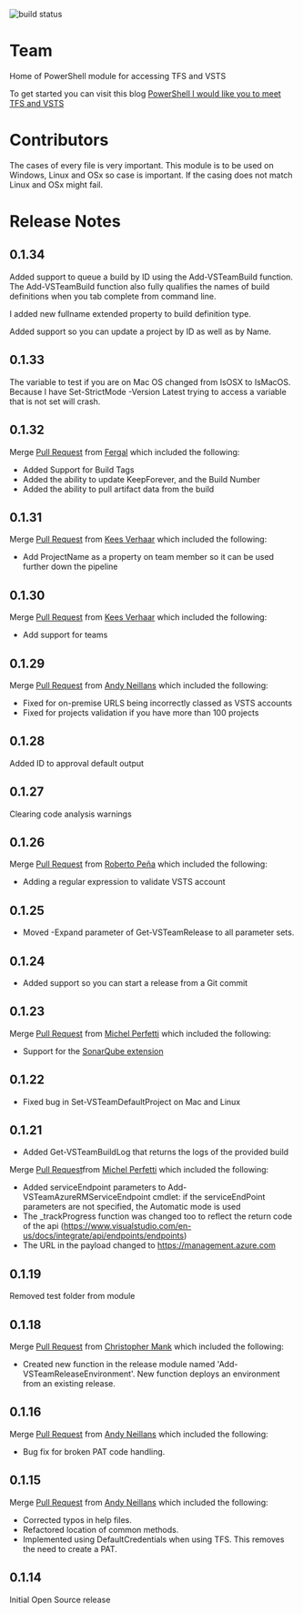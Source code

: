 ![build status](https://loecda.visualstudio.com/_apis/public/build/definitions/3e857acd-880f-4056-a46b-1de672ca55cc/5/badge "Build status")
# Team
Home of PowerShell module for accessing TFS and VSTS

To get started you can visit this blog [PowerShell I would like you to meet TFS and VSTS](http://www.donovanbrown.com/post/PowerShell-I-would-like-you-to-meet-TFS-and-VSTS)

# Contributors
The cases of every file is very important. This module is to be used on Windows, Linux and OSx so case is important.  If the casing does not match Linux and OSx might fail.

# Release Notes
## 0.1.34
Added support to queue a build by ID using the Add-VSTeamBuild function. The Add-VSTeamBuild function also fully qualifies the names of build definitions when you tab complete from command line.

I added new fullname extended property to build definition type.

Added support so you can update a project by ID as well as by Name.
## 0.1.33
The variable to test if you are on Mac OS changed from IsOSX to IsMacOS. Because I have Set-StrictMode -Version Latest trying to access a variable that is not set will crash.

## 0.1.32
Merge [Pull Request](https://github.com/DarqueWarrior/team/pull/16) from [Fergal](https://github.com/ObsidianPhoenix) which included the following:

- Added Support for Build Tags
- Added the ability to update KeepForever, and the Build Number
- Added the ability to pull artifact data from the build

## 0.1.31
Merge [Pull Request](https://github.com/DarqueWarrior/team/pull/17) from [Kees Verhaar](https://github.com/KeesV) which included the following:

- Add ProjectName as a property on team member so it can be used further down the pipeline

## 0.1.30
Merge [Pull Request](https://github.com/DarqueWarrior/team/pull/15) from [Kees Verhaar](https://github.com/KeesV) which included the following:

- Add support for teams

## 0.1.29
Merge [Pull Request](https://github.com/DarqueWarrior/team/pull/12) from [Andy Neillans](https://github.com/aneillans) which included the following:

- Fixed for on-premise URLS being incorrectly classed as VSTS accounts
- Fixed for projects validation if you have more than 100 projects

## 0.1.28
Added ID to approval default output

## 0.1.27
Clearing code analysis warnings

## 0.1.26
Merge [Pull Request](https://github.com/DarqueWarrior/team/pull/10) from [Roberto Peña](https://github.com/eulesv) which included the following:

- Adding a regular expression to validate VSTS account

## 0.1.25
- Moved -Expand parameter of Get-VSTeamRelease to all parameter sets.

## 0.1.24
- Added support so you can start a release from a Git commit

## 0.1.23
Merge [Pull Request](https://github.com/DarqueWarrior/team/pull/8) from [Michel Perfetti](https://github.com/miiitch) which included the following:

- Support for the [SonarQube extension](https://marketplace.visualstudio.com/items?itemName=SonarSource.sonarqube)

## 0.1.22
- Fixed bug in Set-VSTeamDefaultProject on Mac and Linux

## 0.1.21
- Added Get-VSTeamBuildLog that returns the logs of the provided build

Merge [Pull Request](https://github.com/DarqueWarrior/team/pull/6)from [Michel Perfetti](https://github.com/miiitch) which included the following:

- Added serviceEndpoint parameters to Add-VSTeamAzureRMServiceEndpoint cmdlet: if the serviceEndPoint parameters are not specified, the Automatic mode is used
- The _trackProgress function was changed too to reflect the return code of the api (https://www.visualstudio.com/en-us/docs/integrate/api/endpoints/endpoints)
- The URL in the payload changed to https://management.azure.com

## 0.1.19
Removed test folder from module

## 0.1.18
Merge [Pull Request](https://github.com/DarqueWarrior/team/pull/5) from [Christopher Mank](https://github.com/ChristopherMank) which included the following:
- Created new function in the release module named 'Add-VSTeamReleaseEnvironment'. New function deploys an environment from an existing release.

## 0.1.16
Merge [Pull Request](https://github.com/DarqueWarrior/team/pull/4) from [Andy Neillans](https://github.com/aneillans) which included the following:
- Bug fix for broken PAT code handling.

## 0.1.15
Merge [Pull Request](https://github.com/DarqueWarrior/team/pull/3) from [Andy Neillans](https://github.com/aneillans) which included the following:
- Corrected typos in help files.
- Refactored location of common methods.
- Implemented using DefaultCredentials when using TFS.  This removes the need to create a PAT.

## 0.1.14
Initial Open Source release
